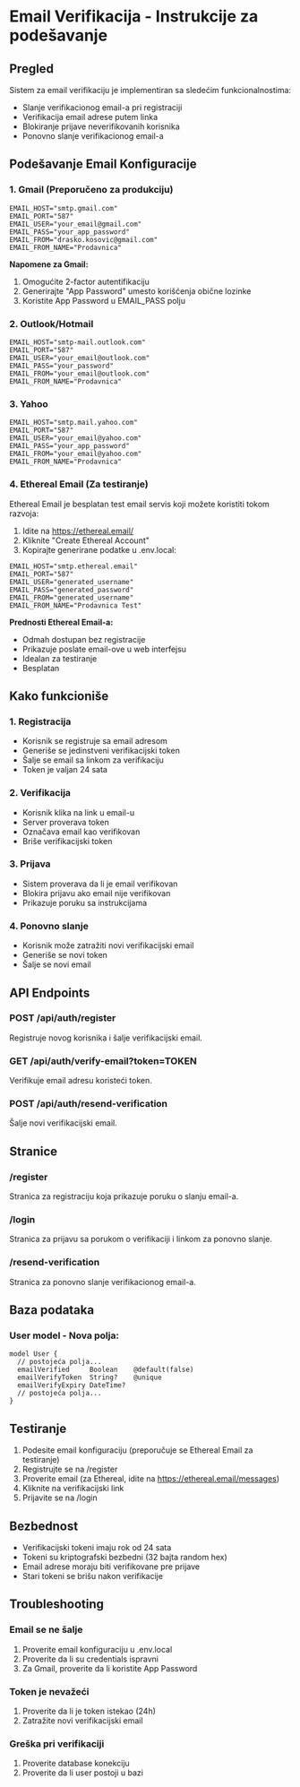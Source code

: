 # Email Verifikacija - Instrukcije za podešavanje

## Pregled
Sistem za email verifikaciju je implementiran sa sledećim funkcionalnostima:
- Slanje verifikacionog email-a pri registraciji
- Verifikacija email adrese putem linka
- Blokiranje prijave neverifikovanih korisnika
- Ponovno slanje verifikacionog email-a

## Podešavanje Email Konfiguracije

### 1. Gmail (Preporučeno za produkciju)
```env
EMAIL_HOST="smtp.gmail.com"
EMAIL_PORT="587"
EMAIL_USER="your_email@gmail.com"
EMAIL_PASS="your_app_password"
EMAIL_FROM="drasko.kosovic@gmail.com"
EMAIL_FROM_NAME="Prodavnica"
```

**Napomene za Gmail:**
1. Omogućite 2-factor autentifikaciju
2. Generirajte "App Password" umesto korišćenja obične lozinke
3. Koristite App Password u EMAIL_PASS polju

### 2. Outlook/Hotmail
```env
EMAIL_HOST="smtp-mail.outlook.com"
EMAIL_PORT="587"
EMAIL_USER="your_email@outlook.com"
EMAIL_PASS="your_password"
EMAIL_FROM="your_email@outlook.com"
EMAIL_FROM_NAME="Prodavnica"
```

### 3. Yahoo
```env
EMAIL_HOST="smtp.mail.yahoo.com"
EMAIL_PORT="587"
EMAIL_USER="your_email@yahoo.com"
EMAIL_PASS="your_app_password"
EMAIL_FROM="your_email@yahoo.com"
EMAIL_FROM_NAME="Prodavnica"
```

### 4. Ethereal Email (Za testiranje)
Ethereal Email je besplatan test email servis koji možete koristiti tokom razvoja:

1. Idite na https://ethereal.email/
2. Kliknite "Create Ethereal Account"
3. Kopirajte generirane podatke u .env.local:

```env
EMAIL_HOST="smtp.ethereal.email"
EMAIL_PORT="587"
EMAIL_USER="generated_username"
EMAIL_PASS="generated_password"
EMAIL_FROM="generated_username"
EMAIL_FROM_NAME="Prodavnica Test"
```

**Prednosti Ethereal Email-a:**
- Odmah dostupan bez registracije
- Prikazuje poslate email-ove u web interfejsu
- Idealan za testiranje
- Besplatan

## Kako funkcioniše

### 1. Registracija
- Korisnik se registruje sa email adresom
- Generiše se jedinstveni verifikacijski token
- Šalje se email sa linkom za verifikaciju
- Token je valjan 24 sata

### 2. Verifikacija
- Korisnik klika na link u email-u
- Server proverava token
- Označava email kao verifikovan
- Briše verifikacijski token

### 3. Prijava
- Sistem proverava da li je email verifikovan
- Blokira prijavu ako email nije verifikovan
- Prikazuje poruku sa instrukcijama

### 4. Ponovno slanje
- Korisnik može zatražiti novi verifikacijski email
- Generiše se novi token
- Šalje se novi email

## API Endpoints

### POST /api/auth/register
Registruje novog korisnika i šalje verifikacijski email.

### GET /api/auth/verify-email?token=TOKEN
Verifikuje email adresu koristeći token.

### POST /api/auth/resend-verification
Šalje novi verifikacijski email.

## Stranice

### /register
Stranica za registraciju koja prikazuje poruku o slanju email-a.

### /login
Stranica za prijavu sa porukom o verifikaciji i linkom za ponovno slanje.

### /resend-verification
Stranica za ponovno slanje verifikacionog email-a.

## Baza podataka

### User model - Nova polja:
```prisma
model User {
  // postojeća polja...
  emailVerified     Boolean    @default(false)
  emailVerifyToken  String?    @unique
  emailVerifyExpiry DateTime?
  // postojeća polja...
}
```

## Testiranje

1. Podesite email konfiguraciju (preporučuje se Ethereal Email za testiranje)
2. Registrujte se na /register
3. Proverite email (za Ethereal, idite na https://ethereal.email/messages)
4. Kliknite na verifikacijski link
5. Prijavite se na /login

## Bezbednost

- Verifikacijski tokeni imaju rok od 24 sata
- Tokeni su kriptografski bezbedni (32 bajta random hex)
- Email adrese moraju biti verifikovane pre prijave
- Stari tokeni se brišu nakon verifikacije

## Troubleshooting

### Email se ne šalje
1. Proverite email konfiguraciju u .env.local
2. Proverite da li su credentials ispravni
3. Za Gmail, proverite da li koristite App Password

### Token je nevažeći
1. Proverite da li je token istekao (24h)
2. Zatražite novi verifikacijski email

### Greška pri verifikaciji
1. Proverite database konekciju
2. Proverite da li user postoji u bazi
